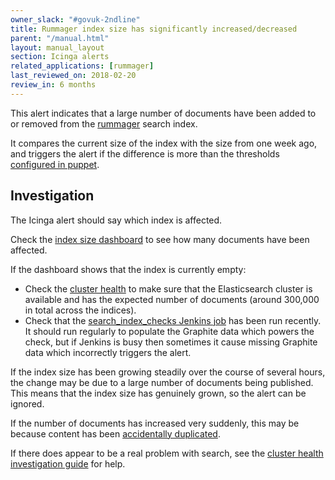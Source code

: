 ```yaml
---
owner_slack: "#govuk-2ndline"
title: Rummager index size has significantly increased/decreased
parent: "/manual.html"
layout: manual_layout
section: Icinga alerts
related_applications: [rummager]
last_reviewed_on: 2018-02-20
review_in: 6 months
---
```


This alert indicates that a large number of documents have been added to or
removed from the [rummager][rummager] search index.

It compares the current size of the index with the size from one week ago, and
triggers the alert if the difference is more than the thresholds [configured in
puppet][thresholds].

## Investigation

The Icinga alert should say which index is affected.

Check the [index size dashboard][index_size_dashboard] to see how many documents
have been affected.

If the dashboard shows that the index is currently empty:

- Check the [cluster health][cluster_health] to make sure that the Elasticsearch
  cluster is available and has the expected number of documents (around 300,000
  in total across the indices).
- Check that the [search_index_checks Jenkins job][search_index_checks] has
  been run recently. It should run regularly to populate the Graphite data
  which powers the check, but if Jenkins is busy then sometimes it cause missing
  Graphite data which incorrectly triggers the alert.

If the index size has been growing steadily over the course of several hours,
the change may be due to a large number of documents being published. This means
that the index size has genuinely grown, so the alert can be ignored.

If the number of documents has increased very suddenly, this may be because
content has been [accidentally duplicated][duplicate_documents].

If there does appear to be a real problem with search, see the [cluster health
investigation guide][debug_elasticsearch] for help.

[cluster_health]: /manual/alerts/elasticsearch-cluster-health.html
[duplicate_documents]: /manual/incorrect-content-in-search-or-navigation.html#content-is-duplicated-in-search-results
[debug_elasticsearch]: /manual/alerts/elasticsearch-cluster-health.html#investigating-problems
[index_size_dashboard]: https://grafana.publishing.service.gov.uk/dashboard/file/rummager_index_size.json
[rummager]: /apps/rummager.html
[search_index_checks]: https://deploy.publishing.service.gov.uk/job/search_index_checks/
[thresholds]: https://github.com/alphagov/govuk-puppet/blob/1f482d137f27afbbe4509c19791667f8d74eea11/modules/monitoring/manifests/checks.pp#L120
